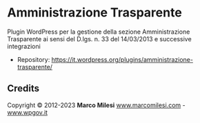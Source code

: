 # Amministrazione Trasparente

Plugin WordPress per la gestione della sezione Amministrazione Trasparente ai sensi del D.lgs. n. 33 del 14/03/2013 e successive integrazioni

* Repository: https://it.wordpress.org/plugins/amministrazione-trasparente/

## Credits

Copyright © 2012-2023 **Marco Milesi**
www.marcomilesi.com - www.wpgov.it
